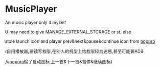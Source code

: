 # MusicPlayer
 An music player only 4 myself
 
U may need to give MANAGE_EXTERNAL_STORAGE or st. else

stole launch icon and player prev&next&pause&continue icon from <a href=www.poppro.cn>poppro</a>


(自用播放器,要读写权限,在别人的机型上给权限较为迷惑,甚至可能要ADB

从<a href=www.poppro.cn>poppro</a>偷了启动图标,上一首&下一首&暂停&继续图标)
